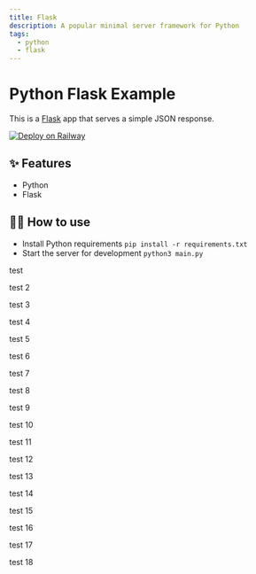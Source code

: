 ```yaml
---
title: Flask
description: A popular minimal server framework for Python
tags:
  - python
  - flask
---
```


# Python Flask Example

This is a [Flask](https://flask.palletsprojects.com/en/1.1.x/) app that serves a simple JSON response.

[![Deploy on Railway](https://railway.app/button.svg)](https://railway.app/new/template/zUcpux)

## ✨ Features

- Python
- Flask

## 💁‍♀️ How to use

- Install Python requirements `pip install -r requirements.txt`
- Start the server for development `python3 main.py`

test

test 2

test 3

test 4

test 5

test 6

test 7

test 8

test 9

test 10

test 11

test 12

test 13

test 14

test 15

test 16

test 17

test 18
